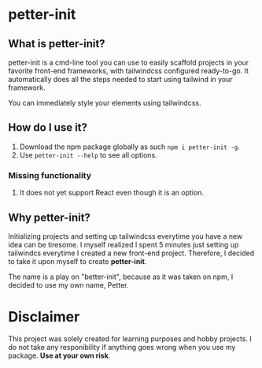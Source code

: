 # petter-init

## What is petter-init?

petter-init is a cmd-line tool you can use to easily scaffold projects in your favorite front-end frameworks, with tailwindcss configured ready-to-go. It automatically does all the steps needed to start using tailwind in your framework.

You can immediately style your elements using tailwindcss.

## How do I use it?

1. Download the npm package globally as such `npm i petter-init -g`.
2. Use `petter-init --help` to see all options.

### Missing functionality

1. It does not yet support React even though it is an option.

## Why petter-init?

Initializing projects and setting up tailwindcss everytime you have a new idea can be tiresome. I myself realized I spent 5 minutes just setting up tailwindcs everytime I created a new front-end project. Therefore, I decided to take it upon myself to create **petter-init**.

The name is a play on "better-init", because as it was taken on npm, I decided to use my own name, Petter.

# Disclaimer

This project was solely created for learning purposes and hobby projects. I do not take any responibility if anything goes wrong when you use my package. **Use at your own risk**.
